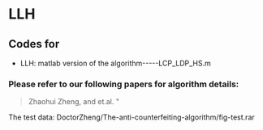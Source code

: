 # LLH

## Codes for 

- LLH: matlab version of the algorithm-----LCP_LDP_HS.m

### Please refer to our following papers for algorithm details:

> Zhaohui Zheng, and et.al. "

The test data: DoctorZheng/The-anti-counterfeiting-algorithm/fig-test.rar

